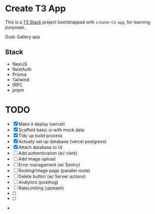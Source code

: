 # Create T3 App

This is a [T3 Stack](https://create.t3.gg/) project bootstrapped with `create-t3-app`, for learning purposes.

Goal: Gallery app

## Stack

- NextJS
- NextAuth
- Prisma
- Tailwind
- tRPC
- pnpm


# TODO

- [x] Make it deploy (vercel)
- [x] Scaffold basic ui with mock data 
- [x] Tidy up build process
- [x] Actually set up database (vercel postgress)
- [x] Attach database to UI 
- [ ] Add authentication (w/ clerk)
- [ ] Add image upload
- [ ] Error management (w/ Sentry)
- [ ] Routing/image page (parallel route)
- [ ] Delete button (w/ Server actions) 
- [ ] Analytics (posthog)
- [ ] RateLimiting (upstash)
- [ ]
- [ ] 
- 

